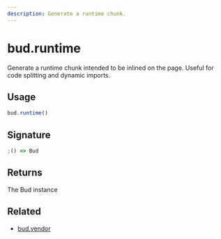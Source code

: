```yaml
---
description: Generate a runtime chunk.
---
```


# bud.runtime

Generate a runtime chunk intended to be inlined on the page.
Useful for code splitting and dynamic imports.

## Usage

```js
bud.runtime()
```

## Signature

```ts
;() => Bud
```

## Returns

The Bud instance

## Related

- [bud.vendor](config-vendor.md)
